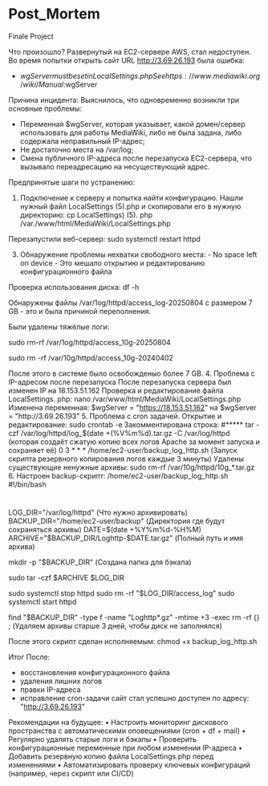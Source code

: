 # Post_Mortem
Finale Project 

Что произошло?
Развернутый на ЕС2-сервере AWS, стал недоступен. Во время попытки открыть сайт URL http://3.69.26.193 была ошибка:
- $wgServer must be set in LocalSettings.php See https://www.mediawiki.org/wiki/Manual:$wgServer

Причина инцидента:
Выяснилось, что одновременно возникли три основные проблемы:
- Переменная $wgServer, которая указывает, какой домен/сервер использовать для работы MediaWiki, либо не была задана,
либо содержала неправильный IP-адрес;
- Не достаточно места на /var/log;
- Смена публичного IP-адреса после перезапуска ЕС2-сервера, что вызывало переадресацию на несуществующий адрес.

Предпринятые шаги по устранению:
  1.	Подключение к серверу и попытка найти конфигурацию. Нашли нужный файл LocalSettings (5).php и скопировали его в нужную директорию: 
  cp LocalSettings) \(5\). php /var./www/html/MediaWiki/LocalSettings.php

  Перезапустили веб-сервер:
  sudo systemctl restart httpd
  
  3.	Обнаружение проблемы нехватки свободного места: - No space left on device - Это мешало открытию и редактированию конфигурационного файла
  
  Проверка использования диска: df -h 
  
  Обнаружены файлы
  /var/1og/httpd/access_log-20250804 с размером 7 GB - это и была причиной переполнения.
  
  Были удалены тяжёлые логи:
  
  sudo rm-rf /var/1og/httpd/access_10g-20250804
  
  sudo rm -rf /var/10g/httpd/access_10g-20240402
  
  После этого в системе было освобожденыо более 7 GB.
  4. Проблема с IP-адресом после перезапуска
  После перезапуска сервера был изменен IP на 18.153.51.162
  Проверка и редактирование файла LocalSettings. php:
  nano /var/www/html/MediaWiki/LocalSettings.php
  Изменена переменная:
  $wgServer = "https://18.153.51.162" на $wgServer = "http://3.69.26.193"
  5. Проблема с cron задачей.
  Открытие и редактирование:
  sudo crontab -e
  Закомментирована строка:
  #***** tar -czf /var/log/httpd/log_$(date +(%V\%m\%d).tar.gz -C /var/log/httpd (которая создаёт сжатую копию всех логов Apache за момент запуска и сохраняет её)
  0 3 * * * /home/ec2-user/backup_log_http.sh (Запуск скрипта резервного копирования логов каждые 3 минуты)
  Удалены существующие ненужные архивы:
  sudo rm-rf /var/10g/httpd/10g_*.tar.gz
  6. Настроен backup-скрипт: /home/ec2-user/backup_log_http.sh
#!/bin/bash
#
LOG_DIR="/var/log/httpd" (Что нужно архивировать)
BACKUP_DIR="/home/ec2-user/backup" (Директория где будут сохраняться архивы)
DATE=$(date +%Y%m%d-%H%M) 
ARCHIVE="$BACKUP_DIR/Loghttp-$DATE.tar.gz" (Полный путь и имя архива)

mkdir -p "$BACKUP_DIR" (Создана папка для бэкапа)

sudo tar -czf $ARCHIVE $LOG_DIR 

sudo systemctl stop httpd
sudo rm -rf "$LOG_DIR/access_log"
sudo systemctl start httpd

find "$BACKUP_DIR" -type f -name "Loghttp*.gz" -mtime +3 -exec rm -rf {} \; (Удаляем архивы старше 3 дней, чтобы диск не заполнялся)

После этого скрипт сделан исполняемым:
chmod +x backup_log_http.sh

Итог
После:
- восстановления конфигурационного файла
- удаления лишних логов
- правки IP-адреса
- исправление cron-задачи
сайт стал успешно доступен по адресу: "http://3.69.26.193"

Рекомендации на будущее:
•	Настроить мониторинг дискового пространства с автоматическими оповещениями (cron + df + mail)
•	Регулярно удалять старые логи и бэкапы
•	Проверить конфигурационные переменные при любом изменении IP-адреса
•	Добавить резервную копию файла LocalSettings.php перед изменениями
•	Автоматизировать проверку ключевых конфигураций (например, через скрипт или CI/CD)
